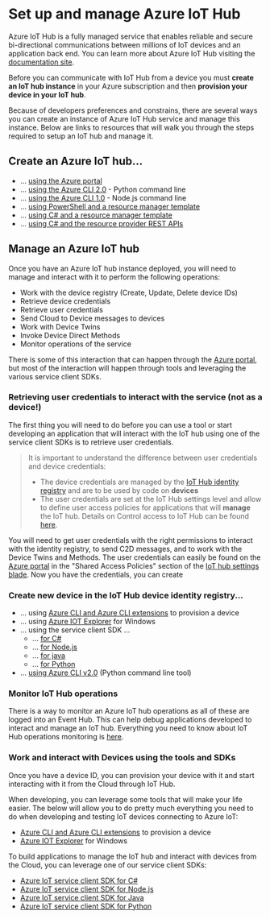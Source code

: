 # Set up and manage Azure IoT Hub

Azure IoT Hub is a fully managed service that enables reliable and secure bi-directional communications between millions of IoT devices and an application back end. You can learn more about Azure IoT Hub visiting the [documentation site][iothub-landing].

Before you can communicate with IoT Hub from a device you must **create an IoT hub instance** in your Azure subscription and then **provision your device in your IoT hub**.

Because of developers preferences and constrains, there are several ways you can create an instance of Azure IoT Hub service and manage this instance. Below are links to resources that will walk you through the steps required to setup an IoT hub and manage it.

## Create an Azure IoT hub... 
* ... [using the Azure portal]
* ... [using the Azure CLI 2.0]  - Python command line
* ... [using the Azure CLI 1.0]  - Node.js command line
* ... [using PowerShell and a resource manager template]
* ... [using C# and a resource manager template]
* ... [using C# and the resource provider REST APIs]


## Manage an Azure IoT hub
Once you have an Azure IoT hub instance deployed, you will need to manage and interact with it to perform the following operations:
* Work with the device registry (Create, Update, Delete device IDs)
* Retrieve device credentials
* Retrieve user credentials
* Send Cloud to Device messages to devices
* Work with Device Twins
* Invoke Device Direct Methods
* Monitor operations of the service

There is some of this interaction that can happen through the [Azure portal], but most of the interaction will happen through tools and leveraging the various service client SDKs.

### Retrieving user credentials to interact with the service (not as a device!)
The first thing  you will need to do before you can use a tool or start developing an application that will interact with the IoT hub using one of the service client SDKs is to retrieve user credentials.

> It is important to understand the difference between user credentials and device credentials:
> * The device credentials are managed by the [IoT Hub identity registry](https://docs.microsoft.com/en-us/azure/iot-hub/iot-hub-devguide-identity-registry) and are to be used by code on **devices**
> * The user credentials are set at the IoT Hub settings level and allow to define user access policies for applications that will **manage** the IoT hub.
> Details on Control access to IoT Hub can be found [here](https://docs.microsoft.com/en-us/azure/iot-hub/iot-hub-devguide-security).

You will need to get user credentials with the right permissions to interact with the identity registry, to send C2D messages, and to work with the Device Twins and Methods.
The user credentials can easily be found on the [Azure portal] in the "Shared Access Policies" section of the [IoT hub settings blade](https://docs.microsoft.com/en-us/azure/iot-hub/iot-hub-create-through-portal#change-the-settings-of-the-iot-hub).
Now you have the credentials, you can create 

### Create new device in the IoT Hub device identity registry...
* ... using [Azure CLI and Azure CLI extensions] to provision a device
* ... using [Azure IOT Explorer] for Windows
* ... using the service client SDK ...
  * ... [for C#]
  * ... [for Node.js]
  * ... [for java]
  * ... [for Python]
* ...  [using Azure CLI v2.0]  (Python command line tool)
  
### Monitor IoT Hub operations
There is a way to monitor an Azure IoT hub operations as all of these are logged into an Event Hub. This can help debug applications developed to interact and manage an IoT hub.
Everything you need to know about IoT Hub operations monitoring is [here][azure iot operations monitoring].

### Work and interact with Devices using the tools and SDKs
Once you have a device ID, you can provision your device with it and start interacting with it from the Cloud through IoT Hub.

When developing, you can leverage some tools that will make your life easier. The below will allow you to do pretty much everything you need to do when developing and testing IoT devices connecting to Azure IoT:
* [Azure CLI and Azure CLI extensions] to provision a device
* [Azure IOT Explorer] for Windows

To build applications to manage the IoT hub and interact with devices from the Cloud, you can leverage one of our service client SDKs:
* [Azure IoT service client SDK for C#]
* [Azure IoT service client SDK for Node.js]
* [Azure IoT service client SDK for Java]
* [Azure IoT service client SDK for Python]


[iothub-landing]: https://docs.microsoft.com/azure/iot-hub
[Azure portal]: https://portal.azure.com
[using the Azure portal]: https://docs.microsoft.com/azure/iot-hub/iot-hub-create-through-portal
[using the Azure CLI 2.0]: https://docs.microsoft.com/azure/iot-hub/iot-hub-create-using-cli
[using the Azure CLI 1.0]: https://docs.microsoft.com/azure/iot-hub/iot-hub-create-using-cli-nodejs
[using C# and a resource manager template]: https://docs.microsoft.com/azure/iot-hub/iot-hub-rm-template
[using PowerShell and a resource manager template]: https://docs.microsoft.com/azure/iot-hub/iot-hub-rm-template-powershell
[using C# and the resource provider REST APIs]: https://docs.microsoft.com/azure/iot-hub/iot-hub-rm-rest
[azure-portal]: https://portal.azure.com
[azure iot operations monitoring]: https://docs.microsoft.com/azure/iot-hub/iot-hub-operations-monitoring
[Azure CLI and Azure CLI extensions]: https://github.com/Azure/azure-iot-device-ecosystem/blob/master/manage_iot_hub.md#use-azure-cli-and-azure-cli-extensions-to-provision-a-device
[Azure IOT Explorer]: https://github.com/Azure/azure-iot-device-ecosystem/blob/master/manage_iot_hub.md#azure-iot-explorer-for-windows
[for C#]: https://docs.microsoft.com/azure/iot-hub/iot-hub-csharp-csharp-getstarted#create-a-device-identity
[for Node.js]: https://docs.microsoft.com/azure/iot-hub/iot-hub-node-node-getstarted#create-a-device-identity
[for java]: https://docs.microsoft.com/azure/iot-hub/iot-hub-java-java-getstarted#create-a-device-identity
[for Python]: https://github.com/Azure/azure-iot-sdk-python/tree/master/service/samples
[using Azure CLI v2.0]: https://docs.microsoft.com/cli/azure/ext/azure-cli-iot-ext/iot/hub/device-identity?view=azure-cli-latest#ext-azure-cli-iot-ext-az-iot-hub-device-identity-create
[Azure IoT service client SDK for C#]: https://github.com/Azure/azure-iot-sdk-csharp/tree/master/service
[Azure IoT service client SDK for Node.js]: https://github.com/azure/azure-iot-sdk-node/tree/master/service
[Azure IoT service client SDK for Java]: https://github.com/azure/azure-iot-sdk-java/tree/master/service
[Azure IoT service client SDK for Python]: https://github.com/azure/azure-iot-sdk-python/tree/master/service
